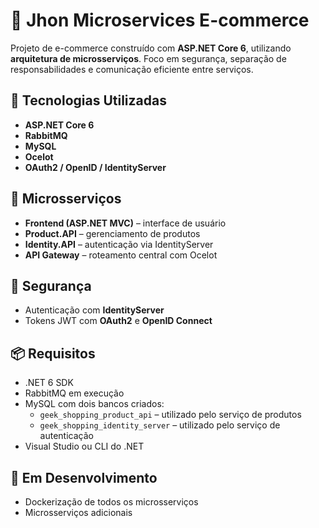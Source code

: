 # 🛒 Jhon Microservices E-commerce

Projeto de e-commerce construído com **ASP.NET Core 6**, utilizando **arquitetura de microsserviços**. Foco em segurança, separação de responsabilidades e comunicação eficiente entre serviços.

## 🔧 Tecnologias Utilizadas

- **ASP.NET Core 6**
- **RabbitMQ**
- **MySQL**
- **Ocelot**
- **OAuth2 / OpenID / IdentityServer**

## 🧱 Microsserviços

- **Frontend (ASP.NET MVC)** – interface de usuário
- **Product.API** – gerenciamento de produtos
- **Identity.API** – autenticação via IdentityServer
- **API Gateway** – roteamento central com Ocelot

## 🔐 Segurança

- Autenticação com **IdentityServer**
- Tokens JWT com **OAuth2** e **OpenID Connect**

## 📦 Requisitos

- .NET 6 SDK
- RabbitMQ em execução
- MySQL com dois bancos criados:
  - `geek_shopping_product_api` – utilizado pelo serviço de produtos
  - `geek_shopping_identity_server` – utilizado pelo serviço de autenticação
- Visual Studio ou CLI do .NET

<!-- ## ▶️ Como Executar

1. **Clone o repositório**
   ```bash
   git clone https://github.com/seu-usuario/jhon-microservices.git
   cd jhon-microservices
   ```

2. **Configure o MySQL**
   - Crie os bancos de dados:
     - `geek_shopping_product_api`
     - `geek_shopping_identity_server`
   - Atualize as `connectionStrings` nos `appsettings.json` dos serviços correspondentes

3. **Execute os serviços**
   ```bash
   dotnet run --project src/Front/LojaMVC
   dotnet run --project src/Services/Identidade/Identidade.API
   dotnet run --project src/Services/Catalogo/Catalogo.API
   dotnet run --project src/ApiGateways/OcelotGateway/Ocelot.API
   ```

4. **RabbitMQ**
   - Deve estar rodando localmente (`localhost:5672`)
   - Opcional: usar via Docker

5. **Acesse a aplicação**
   - Frontend: `https://localhost:5001`
   - Gateway (Ocelot): `https://localhost:8000` -->

## 🔄 Em Desenvolvimento

- Dockerização de todos os microsserviços
- Microsserviços adicionais

